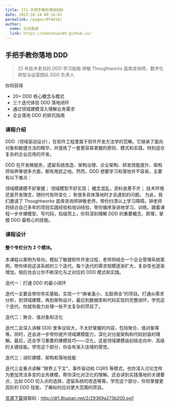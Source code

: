 ```yaml
---
title: 271-手把手教你落地DDD
date: 2023-10-14 00:16:01
permalink: /pages/0f4418/
author: 
  name: 北鸟南游
  link: https://shenshuai89.github.io/
---
```

## 手把手教你落地 DDD

> 25 年技术老兵的 DDD 学习指南
> 钟敬  Thoughtworks 首席咨询师、数字化转型与运营团队 DDD 负责人

你将获得

- 20+ DDD 核心概念与模式
- 三个迭代体验 DDD 落地闭环
- 通过领域建模深入理解业务需求
- 企业落地 DDD 的排坑指南

### 课程介绍

DDD（领域驱动设计），在软件工程里属于软件开发方法学的范畴。它继承了面向对象和敏捷方法的精华，并提炼了一套更容易掌握的原则、模式和实践，特别适合复杂的企业应用的开发。

DDD 在开发微服务，遗留系统改造、架构治理、企业架构、研发效能提升、架构师培养等很多方面，都有用武之地。然而，DDD 想要学习和落地并不容易，主要有以下难点：

领域模建模不好掌握；
领域模型不好实现；
概念混乱，资料良莠不齐；
技术环境还是开发理念，随时代有所变化；
有很多具体落地时才会遇到的问题。
为此，我们邀请了 Thoughtworks 首席咨询师钟敬老师，带你扫清以上学习障碍。钟老师将结合自己多年的项目实践经验和培训经验，带你循序渐进地学习、训练。跟着课程一步步建模型、写代码，拾级而上，你将深刻理解 DDD 的重要概念、原理，掌握 DDD 最核心的技能。

### 课程设计

#### 整个专栏分为 3 个模块。

本课程以案例为导向，模拟了敏捷软件开发过程，老师将结合一个企业管理系统案例，带你体验这该系统的三个迭代。每个迭代的需求规模逐渐扩大，复杂性也逐渐增加，相应也会让你不断深化与之对应的 DDD 模式和实践。

迭代一：打通 DDD 的最小闭环

迭代一主要会带你夯实基础，实现一个“麻雀虽小、五脏俱全”的项目。打通从需求分析，到领域建模，再到架构设计，最后到数据库和代码实现的完整闭环。学完这个迭代，你就有能力处理一些不太复杂的项目了。

迭代二：聚合、值对象和泛化

迭代二会深入讲解 DDD 里争议较大，不太好掌握的内容，包括聚合、值对象等等。同时，还会进一步带你提升领域建模能力，深化对分层架构和代码封装的理解。最后，还会学习重要的建模技巧——泛化，这是领域建模由初级走向中、高级的关键技能。学完这个部分，你会有渐入佳境的感觉。

迭代三：进阶建模、架构和落地技能

迭代三会重点讲解 “限界上下文”、事件驱动和 CQRS 等模式，也你深入讨论怎样为更加灵活多变的业务建模，帮你深化对泛化的理解。还会讲到实践落地的关键要点，比如 DDD 切入点的选择，遗留系统的改造等等。学完这个部分，你将掌握更高阶的 DDD 技能，了解如何应对更大范围的项目。

[资源下载](https://pan.baidu.com/s/12NcHiDYZ3Py-vXIR4PePnw)提取码：http://dt1.8tupian.net/2/29369a273b200.pg1
